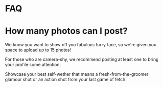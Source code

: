 
# FAQ

# How many photos can I post?

We know you want to show off you fabulous furry face, so we're given you
space to upload up to 15 photos!

For those who are camera-shy, we recommend posting at least one to bring
your profile some attention.

Showcase your best self-wether that means a fresh-from-the-groomer glamour
shot or an action shot from your last game of fetch 
